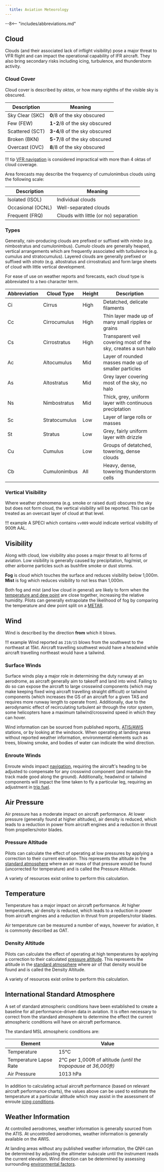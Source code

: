 ```yaml
---
  title: Aviation Meteorology
---
```


--8<-- "includes/abbreviations.md"

## Cloud
Clouds (and their associated lack of inflight visibility) pose a major threat to VFR flight and can impact the operational capability of IFR aircraft. They also bring secondary risks including icing, turbulence, and thunderstorm activity.

### Cloud Cover
Cloud cover is described by *oktas*, or how many eighths of the visible sky is obscured.

| Description | Meaning |
| ---- | ---- |
| Sky Clear (SKC) | **0**/8 of the sky obscured |
| Few (FEW) | **1-2**/8 of the sky obscured |
| Scattered (SCT) | **3-4**/8 of the sky obscured |
| Broken (BKN) | **5-7**/8 of the sky obscured |
| Overcast (OVC) | **8**/8 of the sky obscured |

!!! tip
    [VFR navigation](../navigation/vfrnavigation.md) is considered impractical with more than 4 oktas of cloud coverage.

Area forecasts may describe the frequency of cumulonimbus clouds using the following scale:

| Description | Meaning |
| ---- | ---- |
| Isolated (ISOL) | Individual clouds |
| Occasional (OCNL) | Well-separated clouds |
| Frequent (FRQ) | Clouds with little (or no) separation |

### Types
Generally, rain-producing clouds are prefixed or suffixed with *nimbo* (e.g. nimbostratus and cumulonimbus). *Cumulo* clouds are generally heaped, vertical arrangements which are frequently associated with turbulence (e.g. cumulus and stratocumulus). Layered clouds are generally prefixed or suffixed with *strato* (e.g. altostratus and cirrostratus) and form large sheets of cloud with little vertical development.

For ease of use on weather reports and forecasts, each cloud type is abbreviated to a two character term.

| Abbreviation | Cloud Type | Height | Description |
| --- | --- | --- | --- |
| Ci | Cirrus | High | Detatched, delicate filaments |
| Cc | Cirrocumulus | High | Thin layer made up of many small ripples or grains |
| Cs | Cirrostratus | High | Transparent veil covering most of the sky, creates a sun halo |
| Ac | Altocumulus | Mid | Layer of rounded masses made up of smaller particles |
| As | Altostratus | Mid | Grey layer covering most of the sky, no halo |
| Ns | Nimbostratus | Mid | Thick, grey, uniform layer with continuous preciptation |
| Sc | Stratocumulus | Low | Layer of large rolls or masses |
| St | Stratus | Low | Grey, fairly uniform layer with drizzle |
| Cu | Cumulus | Low | Groups of detatched, towering, dense clouds |
| Cb | Cumulonimbus | All | Heavy, dense, towering thunderstorm cells |

### Vertical Visibility
Where weather phenomena (e.g. smoke or raised dust) obscures the sky but does not form cloud, the vertical visibility will be reported. This can be treated as an overcast layer of cloud at that level.

!!! example
    A SPECI which contains `vv009` would indicate vertical visibility of 900ft AAL.

## Visibility
Along with cloud, low visibility also poses a major threat to all forms of aviation. Low visibility is generally caused by precipitation, fog/mist, or other airborne particles such as bushfire smoke or dust storms.

**Fog** is cloud which touches the surface and reduces visibility below 1,000m. **Mist** is fog which reduces visibility to not less than 1,000m.

Both fog and mist (and low cloud in general) are likely to form when the [temperature and dew point](#temperature) are close together, increasing the relative humidity. Pilots can generally extrapolate the likelihood of fog by comparing the temperature and dew point split on a [METAR](./forecastsandreports.md#metar).

## Wind
Wind is described by the direction **from** which it blows.

!!! example
    Wind reported as `210/15` blows from the southwest to the northeast at 15kt. Aircraft travelling southwest would have a headwind while aircraft travelling northeast would have a tailwind.

### Surface Winds
Surface winds play a major role in determining the duty runway at an aerodrome, as aircraft generally aim to takeoff and land into wind. Failing to do so can expose the aircraft to large crosswind components (which may make keeping fixed wing aircraft travelling straight difficult) or tailwind components (which increases the GS of an aircraft for a given TAS and requires more runway length to operate from). Additionally, due to the aerodynamic effect of recirculating turbulent air through the rotor system, some helicopters have a maximum tailwind/crosswind speed in which they can hover.

Wind information can be sourced from published reports, [ATIS/AWIS](#weather-information) stations, or by looking at the windsock. When operating at landing areas without reported weather information, environmental elements such as trees, blowing smoke, and bodies of water can indicate the wind direction.

### Enroute Winds
Enroute winds impact [navigation](../navigation/vfrnavigation.md), requiring the aircraft's heading to be adjusted to compensate for any crosswind component (and maintain the track made good along the ground). Additionally, headwind or tailwind components will impact the time taken to fly a particular leg, requiring an adjustment in [trip fuel](../flight-planning/fuelplanning.md#trip-fuel).

## Air Pressure
Air pressure has a moderate impact on aircraft performance. At lower pressure (generally found at higher altitudes), air density is reduced, which leads to a reduction in power from aircraft engines and a reduction in thrust from propellers/rotor blades.

### Pressure Altitude
Pilots can calculate the effect of operating at low pressures by applying a correction to their current elevation. This represents the altitude in the [standard atmosphere](#international-standard-atmosphere) where an air mass of that pressure would be found (uncorrected for temperature) and is called the Pressure Altitude. 

A variety of resources exist online to perform this calculation.

## Temperature
Temperature has a major impact on aircraft performance. At higher temperatures, air density is reduced, which leads to a reduction in power from aircraft engines and a reduction in thrust from propellers/rotor blades.

Air temperature can be measured a number of ways, however for aviation, it is commonly described as OAT.

### Density Altitude
Pilots can calculate the effect of operating at high temperatures by applying a correction to their calculated [pressure altitude](#pressure-altitude). This represents the altitude in the [standard atmosphere](#international-standard-atmosphere) where air of that density would be found and is called the Density Altitude. 

A variety of resources exist online to perform this calculation.

## International Standard Atmosphere
A set of standard atmospheric conditions have been established to create a baseline for all performance-driven data in aviation. It is often necessary to correct from the standard atmosphere to determine the effect the current atmospheric conditions will have on aircraft performance.

The standard MSL atmospheric conditions are:

| Element | Value |
| --- | --- |
| Temperature | 15°C |
| Temperature Lapse Rate | 2°C per 1,000ft of altitude *(until the tropopause at 36,000ft)* |
| Air Pressure | 1013 hPa |

In addition to calculating actual aircraft performance (based on relevant aircraft performance charts), the values above can be used to estimate the temperature at a particular altitude which may assist in the assessment of enroute [icing conditions](./hazards.md#icing).

## Weather Information
At controlled aerodromes, weather information is generally sourced from the ATIS. At uncontrolled aerodromes, weather information is generally available on the AWIS.

At landing areas without any published weather information, the QNH can be determined by adjusting the altimeter subscale until the instrument reads the current elevation. Wind direction can be determined by assessing surrounding [environmental factors](#surface-winds).